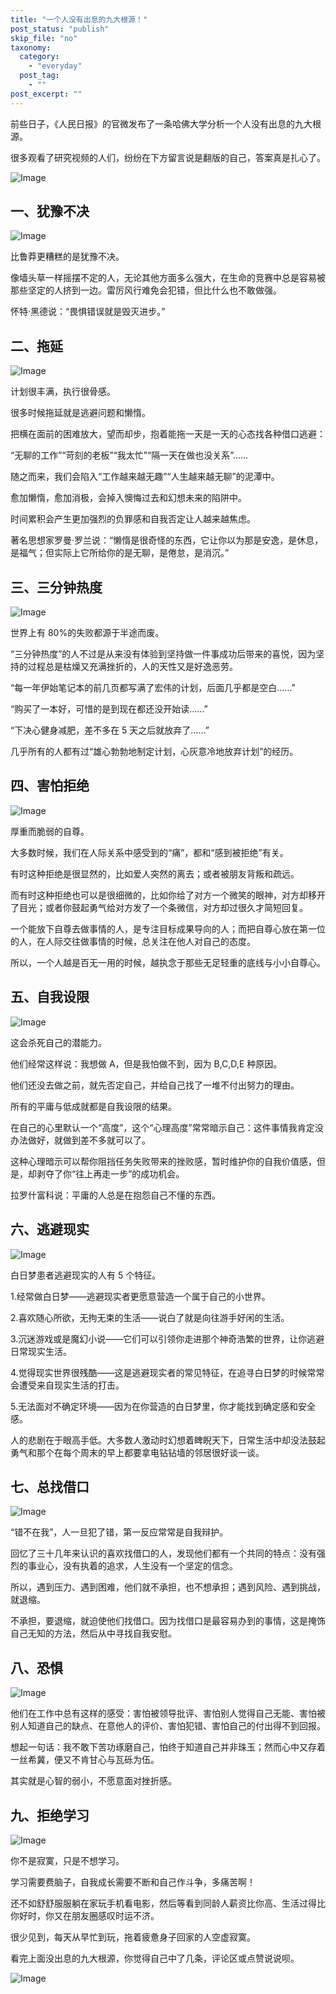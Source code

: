 ```yaml
---
title: "一个人没有出息的九大根源！"
post_status: "publish"
skip_file: "no"
taxonomy:
  category: 
    - "everyday"
  post_tag: 
    - ""
post_excerpt: ""
---
```

前些日子，《人民日报》的官微发布了一条哈佛大学分析一个人没有出息的九大根源。

很多观看了研究视频的人们，纷纷在下方留言说是翻版的自己，答案真是扎心了。

![Image](https://cdn.fendou.la/fendou/2020/03/2a1fb500a4f0131d2927b3600bb3bbb3.jpeg)

## 一、犹豫不决

![Image](https://cdn.fendou.la/fendou/2020/03/987879f9cb6ccc3558f27408efff4aab.png)

比鲁莽更糟糕的是犹豫不决。

像墙头草一样摇摆不定的人，无论其他方面多么强大，在生命的竞赛中总是容易被那些坚定的人挤到一边。雷厉风行难免会犯错，但比什么也不敢做强。

怀特·黑德说：“畏惧错误就是毁灭进步。”

## 二、拖延

![Image](https://cdn.fendou.la/fendou/2020/03/e29a7f144ac467b0ec69087f02cffdd1.png)

计划很丰满，执行很骨感。

很多时候拖延就是逃避问题和懒惰。

把横在面前的困难放大，望而却步，抱着能拖一天是一天的心态找各种借口逃避：

“无聊的工作”“苛刻的老板”“我太忙”“隔一天在做也没关系”……

随之而来，我们会陷入“工作越来越无趣”“人生越来越无聊”的泥潭中。

愈加懒惰，愈加消极，会掉入懊悔过去和幻想未来的陷阱中。

时间累积会产生更加强烈的负罪感和自我否定让人越来越焦虑。

著名思想家罗曼·罗兰说：“懒惰是很奇怪的东西，它让你以为那是安逸，是休息，是福气；但实际上它所给你的是无聊，是倦怠，是消沉。”

## 三、三分钟热度

![Image](https://cdn.fendou.la/fendou/2020/03/ff838069cf495cc87edf759269840e21.png)

世界上有 80%的失败都源于半途而废。

“三分钟热度”的人不过是从来没有体验到坚持做一件事成功后带来的喜悦，因为坚持的过程总是枯燥又充满挫折的，人的天性又是好逸恶劳。

“每一年伊始笔记本的前几页都写满了宏伟的计划，后面几乎都是空白……”

“购买了一本好，可惜的是到现在都还没开始读……”

“下决心健身减肥，差不多在 5 天之后就放弃了……”

几乎所有的人都有过“雄心勃勃地制定计划，心灰意冷地放弃计划”的经历。

## 四、害怕拒绝

![Image](https://cdn.fendou.la/fendou/2020/03/8fbfdcca3c13878e26588ec10216824a.png)

厚重而脆弱的自尊。

大多数时候，我们在人际关系中感受到的“痛”，都和“感到被拒绝”有关。

有时这种拒绝是很显然的，比如爱人突然的离去；或者被朋友背叛和疏远。

而有时这种拒绝也可以是很细微的，比如你给了对方一个微笑的眼神，对方却移开了目光；或者你鼓起勇气给对方发了一个条微信，对方却过很久才简短回复。

一个能放下自尊去做事情的人，是专注目标成果导向的人；而把自尊心放在第一位的人，在人际交往做事情的时候，总关注在他人对自己的态度。

所以，一个人越是百无一用的时候，越执念于那些无足轻重的底线与小小自尊心。

## 五、自我设限

![Image](https://cdn.fendou.la/fendou/2020/03/989366943161bd5b761563d8e43957e7.png)

这会杀死自己的潜能力。

他们经常这样说：我想做 A，但是我怕做不到，因为 B,C,D,E 种原因。

他们还没去做之前，就先否定自己，并给自己找了一堆不付出努力的理由。

所有的平庸与低成就都是自我设限的结果。

在自己的心里默认一个“高度”，这个“心理高度”常常暗示自己：这件事情我肯定没办法做好，就做到差不多就可以了。

这种心理暗示可以帮你阻挡任务失败带来的挫败感，暂时维护你的自我价值感，但是，却剥夺了你“往上再走一步”的成功机会。

拉罗什富科说：平庸的人总是在抱怨自己不懂的东西。

## 六、逃避现实

![Image](https://cdn.fendou.la/fendou/2020/03/179d7e743fd0cb0ed786ac1636d89589.png)

白日梦患者逃避现实的人有 5 个特征。

1.经常做白日梦——逃避现实者更愿意营造一个属于自己的小世界。

2.喜欢随心所欲，无拘无束的生活——说白了就是向往游手好闲的生活。

3.沉迷游戏或是魔幻小说——它们可以引领你走进那个神奇浩繁的世界，让你逃避日常现实生活。

4.觉得现实世界很残酷——这是逃避现实者的常见特征，在追寻白日梦的时候常常会遭受来自现实生活的打击。

5.无法面对不确定环境——因为在你营造的白日梦里，你才能找到确定感和安全感。

人的悲剧在于眼高手低。大多数人激动时幻想着睥睨天下，日常生活中却没法鼓起勇气和那个在每个周末的早上都要拿电钻钻墙的邻居很好谈一谈。

## 七、总找借口

![Image](https://cdn.fendou.la/fendou/2020/03/9f430785e24e6119d1e5c4ab7444b8df.png)

“错不在我”，人一旦犯了错，第一反应常常是自我辩护。

回忆了三十几年来认识的喜欢找借口的人，发现他们都有一个共同的特点：没有强烈的事业心，没有执着的追求，人生没有一个坚定的信念。

所以，遇到压力、遇到困难，他们就不承担，也不想承担；遇到风险、遇到挑战，就退缩。

不承担，要退缩，就迫使他们找借口。因为找借口是最容易办到的事情，这是掩饰自己无知的方法，然后从中寻找自我安慰。

## 八、恐惧

![Image](https://cdn.fendou.la/fendou/2020/03/cc74447c566f4aff526a7822d5484c7b.png)

他们在工作中总有这样的感受：害怕被领导批评、害怕别人觉得自己无能、害怕被别人知道自己的缺点、在意他人的评价、害怕犯错、害怕自己的付出得不到回报。

想起一句话：我不敢下苦功琢磨自己，怕终于知道自己并非珠玉；然而心中又存着一丝希冀，便又不肯甘心与瓦砾为伍。

其实就是心智的弱小，不愿意面对挫折感。

## 九、拒绝学习

![Image](https://cdn.fendou.la/fendou/2020/03/7638104853f7f94d6ebd26c0e5c0840b.png)

你不是寂寞，只是不想学习。

学习需要费脑子，自我成长需要不断和自己作斗争，多痛苦啊！

还不如舒舒服服躺在家玩手机看电影，然后等看到同龄人薪资比你高、生活过得比你好时，你又在朋友圈感叹时运不济。

很少见到，每天从早忙到玩，拖着疲惫身子回家的人空虚寂寞。

看完上面没出息的九大根源，你觉得自己中了几条，评论区或点赞说说呗。

![Image](https://cdn.fendou.la/fendou/2020/03/01683cef470f36714d5be0b8b29bfbc2.jpeg)